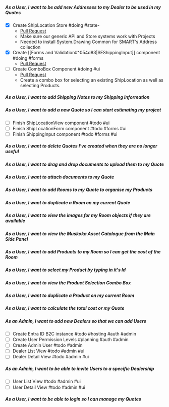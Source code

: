 ##### As a User, I want to be add new Addresses to my Dealer to be used in my Quotes
- [x] Create ShipLocation Store     #doing #state- 
	- [Pull Request](https://github.com/daemontechtools/SmartEstimate/pull/2)
	- Make sure our generic API and Store systems work with Projects
	- Needed to install System.Drawing Common for SMART's Address collection
- [x] Create [[Forms and Validation#^054d83|SEShippingInput]] component    #doing #forms
	- [Pull Request](https://github.com/daemontechtools/SmartEstimate/pull/3)
- [ ] Create ComboBox Component    #doing #ui 
	- [Pull Request](https://github.com/daemontechtools/SmartEstimate/pull/4)
	- Create a combo box for selecting an existing ShipLocation as well as selecting Products.
##### As a User, I want to add Shipping Notes to my Shipping Information

##### As a User, I want to add a new Quote so I can start estimating my project

- [ ] Finish ShipLocationView component    #todo #ui 
- [ ] Finish ShipLocationForm component    #todo #forms #ui
- [ ] Finish ShippingInput component    #todo #forms #ui

##### As a User, I want to delete Quotes I've created when they are no longer useful

##### As a User, I want to drag and drop documents to upload them to my Quote
##### As a User, I want to attach documents to my Quote
##### As a User, I want to add Rooms to my Quote to organise my Products

##### As a User, I want to duplicate a Room on my current Quote

##### As a User,  I want to view the images for my Room objects if they are available

##### As a User, I want to view the Muskoka Asset Catalogue from the Main Side Panel
##### As a User, I want to add Products to my Room so I can get the cost of the Room

##### As a User, I want to select my Product by typing in it's Id

##### As a User, I want to view the Product Selection Combo Box

##### As a User, I want to duplicate a Product on my current Room

##### As a User, I want to calculate the total cost or my Quote

##### As an Admin, I want to add new Dealers so that we can add Users

- [ ] Create Entra ID B2C instance    #todo #hosting #auth #admin
- [ ] Create User Permission Levels    #planning #auth #admin
- [ ] Create Admin User    #todo #admin
- [ ] Dealer List View    #todo #admin #ui
- [ ] Dealer Detail View    #todo #admin #ui

##### As an Admin, I want to be able to invite Users to a specific Dealership

- [ ] User List View    #todo #admin #ui
- [ ] User Detail View    #todo #admin #ui

##### As a User, I want to be able to login so I can manage my Quotes